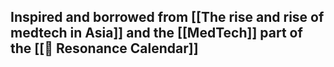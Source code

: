 ## Inspired and borrowed from [[The rise and rise of medtech in Asia]] and the [[MedTech]] part of the [[📅 Resonance Calendar]]
